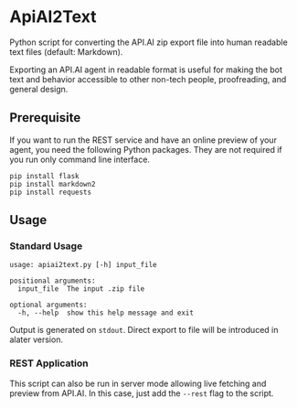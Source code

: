 # ApiAI2Text

Python script for converting the API.AI zip export file into human readable text files (default: Markdown).

Exporting an API.AI agent in readable format is useful for making the bot text and behavior accessible to other non-tech people, proofreading, and general design.

## Prerequisite

If you want to run the REST service and have an online preview of your agent, you need the following Python packages.
They are not required if you run only command line interface.

```commandline
pip install flask
pip install markdown2
pip install requests
```

## Usage

### Standard Usage

```
usage: apiai2text.py [-h] input_file

positional arguments:
  input_file  The input .zip file

optional arguments:
  -h, --help  show this help message and exit
```

Output is generated on `stdout`. Direct export to file will be introduced in alater version.

### REST Application

This script can also be run in server mode allowing live fetching and preview from API.AI.
In this case, just add the `--rest` flag to the script.